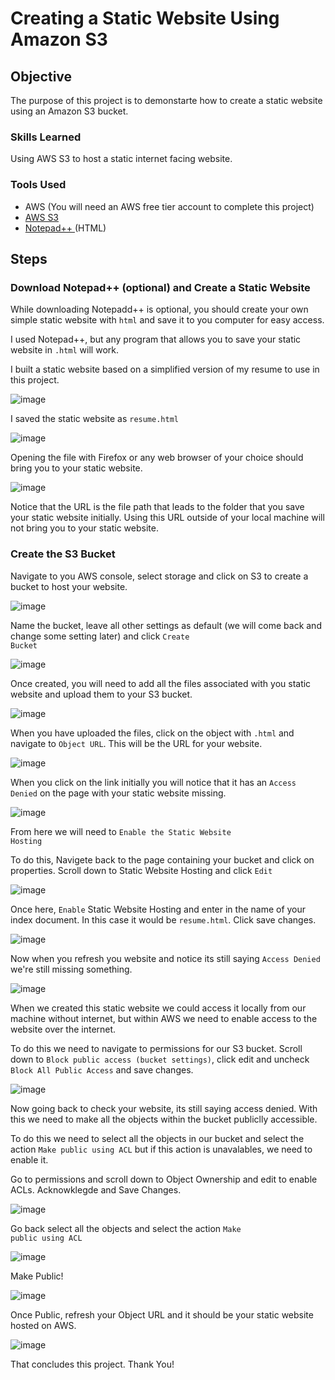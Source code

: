 # Creating a Static Website Using Amazon S3

## Objective
The purpose of this project is to demonstarte how to create a static website using an Amazon S3 bucket.

### Skills Learned
Using AWS S3 to host a static internet facing website.

### Tools Used
- AWS (You will need an AWS free tier account to complete this project)
- <a href="https://docs.aws.amazon.com/AmazonS3/latest/userguide/WebsiteHosting.html"> AWS S3 </a>
- <a href="https://notepad-plus-plus.org/"> Notepad++ </a> (HTML)

## Steps

### Download Notepad++ (optional) and Create a Static Website
While downloading Notepadd++ is optional, you should create your own simple static website with <code>html</code> and save it to you computer for easy access.

I used Notepad++, but any program that allows you to save your static website in <code>.html</code> will work.

I built a static website based on a simplified version of my resume to use in this project.

![image](https://github.com/user-attachments/assets/7b069710-e421-40a0-bf16-08e09a58f013)

I saved the static website as <code>resume.html</code>

![image](https://github.com/user-attachments/assets/cd940e85-a5d3-44a1-80b9-c270c674f90a)

Opening the file with Firefox or any web browser of your choice should bring you to your static website.

![image](https://github.com/user-attachments/assets/b95ec7bd-8f6a-4031-9f54-a216abba01d8)

Notice that the URL is the file path that leads to the folder that you save your static website initially. Using this URL outside of your local machine will not bring you to your static website.

### Create the S3 Bucket
Navigate to you AWS console, select storage and click on S3 to create a bucket to host your website.

![image](https://github.com/user-attachments/assets/e75b1db5-a76c-4be3-89bd-32944ca71487)

Name the bucket, leave all other settings as default (we will come back and change some setting later) and click <code>Create Bucket</code>

![image](https://github.com/user-attachments/assets/bbcfbd03-c2e3-4aa1-9c5a-3465de24520c)

Once created, you will need to add all the files associated with you static website and upload them to your S3 bucket.

![image](https://github.com/user-attachments/assets/93da0d53-f1d6-4917-bcfb-4498bc4c9427)

When you have uploaded the files, click on the object with <code>.html</code> and navigate to <code>Object URL</code>. This will be the URL for your website.

![image](https://github.com/user-attachments/assets/483acf70-86e8-415e-9bea-488443f1a72c)

When you click on the link initially you will notice that it has an <code>Access Denied</code> on the page with your static website missing.

![image](https://github.com/user-attachments/assets/994ba6ca-3675-4663-8302-4c5ee09a70d2)

From here we will need to <code>Enable the Static Website Hosting</code>

To do this, Navigete back to the page containing your bucket and click on properties. Scroll down to Static Website Hosting and click <code>Edit</code>

![image](https://github.com/user-attachments/assets/03f35b7d-14b0-4fae-b0c4-4db008c24b4d)

Once here, <code>Enable</code> Static Website Hosting and enter in the name of your index document. In this case it would be <code>resume.html</code>. Click save changes.

![image](https://github.com/user-attachments/assets/cfb9e070-0571-4d8f-aae5-988b024bed00)

Now when you refresh you website and notice its still saying <code>Access Denied</code> we're still missing something.

![image](https://github.com/user-attachments/assets/994ba6ca-3675-4663-8302-4c5ee09a70d2)

When we created this static website we could access it locally from our machine without internet, but within AWS we need to enable access to the website over the internet.

To do this we need to navigate to permissions for our S3 bucket. Scroll down to <code>Block public access (bucket settings)</code>, click edit and uncheck <code>Block All Public Access</code> and save changes.

![image](https://github.com/user-attachments/assets/baf2e5e8-e20b-489d-ba4b-c5423c65a1d4)

Now going back to check your website, its still saying access denied. With this we need to make all the objects within the bucket publiclly accessible.

To do this we need to select all the objects in our bucket and select the action <code>Make public using ACL</code> but if this action is unavalables, we need to enable it.

Go to permissions and scroll down to Object Ownership and edit to enable ACLs. Acknowklegde and Save Changes.

![image](https://github.com/user-attachments/assets/0460401f-df60-40de-9d2e-93b6ad5337b1)

Go back select all the objects and select the action <code>Make public using ACL</code>

![image](https://github.com/user-attachments/assets/0799ebbf-8705-4c60-b9fd-208299f941e8)

Make Public!

![image](https://github.com/user-attachments/assets/60869e1e-8c62-4c47-8a35-f1d0171b0274)

Once Public, refresh your Object URL and it should be your static website hosted on AWS.

![image](https://github.com/user-attachments/assets/32a12bc2-9141-42dd-8db1-f80a02a61e3d)

That concludes this project. Thank You!


